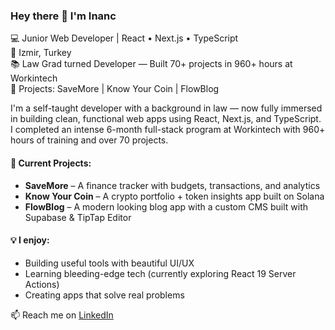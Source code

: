 ### Hey there 👋 I'm Inanc

💻 Junior Web Developer | React • Next.js • TypeScript  
📍 Izmir, Turkey  
📚 Law Grad turned Developer — Built 70+ projects in 960+ hours at Workintech  
🚀 Projects: SaveMore | Know Your Coin | FlowBlog

I'm a self-taught developer with a background in law — now fully immersed in building clean, functional web apps using React, Next.js, and TypeScript. I completed an intense 6-month full-stack program at Workintech with 960+ hours of training and over 70 projects.

#### 🔭 Current Projects:
- **SaveMore** – A finance tracker with budgets, transactions, and analytics  
- **Know Your Coin** – A crypto portfolio + token insights app built on Solana  
- **FlowBlog** – A modern looking blog app with a custom CMS built with Supabase & TipTap Editor  

#### 💡 I enjoy:
- Building useful tools with beautiful UI/UX
- Learning bleeding-edge tech (currently exploring React 19 Server Actions)
- Creating apps that solve real problems

📫 Reach me on [LinkedIn](https://www.linkedin.com/in/inancciftci)  
